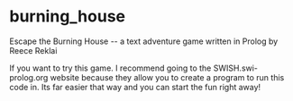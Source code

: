 # burning_house
Escape the Burning House -- a text adventure game written in Prolog by Reece Reklai

If you want to try this game. I recommend going to the SWISH.swi-prolog.org website because they allow you to create a program to run this code in. Its far easier that way and you can start the fun right away!
